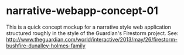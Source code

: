 narrative-webapp-concept-01
===========================

This is a quick concept mockup for a narrative style web application structured roughly in the style of the Guardian's Firestorm project. See: http://www.theguardian.com/world/interactive/2013/may/26/firestorm-bushfire-dunalley-holmes-family
